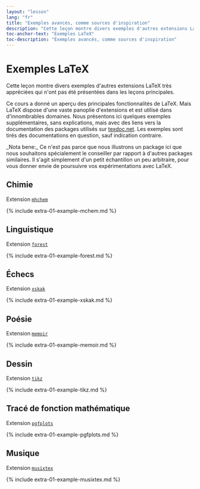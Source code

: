 ```yaml
---
layout: "lesson"
lang: "fr"
title: "Exemples avancés, comme sources d'inspiration"
description: "Cette leçon montre divers exemples d'autres extensions LaTeX très appréciées qui n'ont pas été présentées dans les leçons principales."
toc-anchor-text: "Exemples LaTeX"
toc-description: "Exemples avancés, comme sources d'inspiration"
---
```


# Exemples LaTeX

<span class="summary">Cette leçon montre divers exemples d'autres extensions LaTeX très appréciées qui n'ont pas été présentées dans les leçons principales.</span>

Ce cours a donné un aperçu des principales fonctionnalités de LaTeX.
Mais LaTeX dispose d'une vaste panoplie d'extensions et est utilisé
dans d'innombrables domaines. Nous présentons ici quelques exemples
supplémentaires, sans explications, mais avec des liens vers la documentation
des packages utilisés sur [texdoc.net](https://texdoc.net). Les exemples
sont tirés des documentations en question, sauf indication contraire.


<p class="hint">_Nota bene:_ Ce n'est pas parce que nous illustrons un package ici que
nous souhaitons spécialement le conseiller par rapport à d'autres packages
similaires. Il s'agit simplement d'un petit échantillon un peu arbitraire,
pour vous donner envie de poursuivre vos expérimentations avec LaTeX.</p>

## Chimie

Extension [`mhchem`](https://texdoc.net/pkg/mhchem)

{% include extra-01-example-mchem.md %}

## Linguistique

Extension [`forest`](https://texdoc.net/pkg/forest)

{% include extra-01-example-forest.md %}

## Échecs

<!-- not 2017 -->
Extension [`xskak`](https://texdoc.net/pkg/xskak)

{% include extra-01-example-xskak.md %}


## Poésie

Extension [`memoir`](https://texdoc.net/pkg/memoir)

{% include extra-01-example-memoir.md %}


## Dessin

<!-- not 2017 -->
Extension [`tikz`](https://texdoc.net/pkg/tikz)


{% include extra-01-example-tikz.md %}



## Tracé de fonction mathématique

Extension [`pgfplots`](https://texdoc.net/pkg/plots)


{% include extra-01-example-pgfplots.md %}



## Musique

Extension [`musixtex`](https://texdoc.net/pkg/musixtex)


{% include extra-01-example-musixtex.md %}
